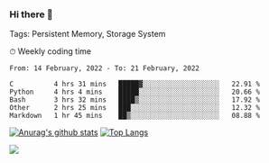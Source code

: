 ### Hi there 👋

Tags: Persistent Memory, Storage System

<!--

[![Anurag's github stats](https://github-readme-stats.vercel.app/api?username=wwyf)](https://github.com/anuraghazra/github-readme-stats)

[![Anurag's github stats](https://github-readme-stats.vercel.app/api?username=wwyf&count_private=true)](https://github.com/anuraghazra/github-readme-stats)


[![Top Langs](https://github-readme-stats.vercel.app/api/top-langs/?username=wwyf&count_private=true&&hide=jupyter%20notebook,html)](https://github.com/anuraghazra/github-readme-stats)



-->


⏱ Weekly coding time

<!--START_SECTION:waka-->
```text
From: 14 February, 2022 - To: 21 February, 2022

C          4 hrs 31 mins   █████▓░░░░░░░░░░░░░░░░░░░   22.91 % 
Python     4 hrs 4 mins    █████░░░░░░░░░░░░░░░░░░░░   20.66 % 
Bash       3 hrs 32 mins   ████▒░░░░░░░░░░░░░░░░░░░░   17.92 % 
Other      2 hrs 25 mins   ███░░░░░░░░░░░░░░░░░░░░░░   12.32 % 
Markdown   1 hr 45 mins    ██▒░░░░░░░░░░░░░░░░░░░░░░   08.88 % 
```
<!--END_SECTION:waka-->



[![Anurag's github stats](https://github-readme-stats.vercel.app/api?username=wwyf&count_private=true&show_icons=true&hide_border=true)](https://github.com/anuraghazra/github-readme-stats) [![Top Langs](https://github-readme-stats.vercel.app/api/top-langs/?username=wwyf&count_private=true&hide=jupyter%20notebook,html,OpenEdge%20ABL&langs_count=10&layout=compact&hide_border=true)](https://github.com/anuraghazra/github-readme-stats)

<!--

[![willianrod's wakatime stats](https://github-readme-stats.vercel.app/api/wakatime?username=wwyf)](https://github.com/anuraghazra/github-readme-stats)


-->

![](https://hit.yhype.me/github/profile?user_id=23121291)
